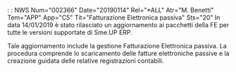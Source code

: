  :  : NWS Num="002366" Date="20190114" Rel="*ALL" Atr="M. Benetti" Tem="APP" App="C5" Tit="Fatturazione Elettronica passiva" Sts="20"
In data 14/01/2019 è stato rilasciato un aggiornamento ai pacchetti della FE per tutte le versioni
supportate di Sme.UP ERP.

Tale aggiornamento include la gestione Fatturazione Elettronica passiva.
La procedura comprende lo scaricamento delle fatture elettroniche passive e la creazione guidata delle relative registrazioni contabili.
